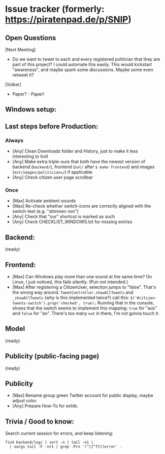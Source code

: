 # Issue tracker (formerly: https://piratenpad.de/p/SNIP)

## Open Questions

[Next Meeting]
- Do we want to tweet to each and every registered politician that they are part of this project?
  I could automate this easily.  This would kickstart "awareness", and maybe spark some discussions.
  Maybe some even retweet it?

[Volker]
- Paper? - Paper!

## Windows setup:

## Last steps before Production:

### Always

- [Any] Clean Downloads folder and History, just to make it less interesting to troll
- [Any] Make extra triple-sure that both have the newest version of backend (`backend/`),
        frontend (`out/` after `$ make frontend`) and images (`ext/images/politicians/`) if applicable
- [Any] Check citizen user page scrollbar

### Once

- [Max] Activate ambient sounds
- [Max] Re-check whether switch-icons are correctly aligned with the switch-text (e.g. "stimmen von")
- [Any] Check that "our" shortcut is marked as such
- [Any] Check CHECKLIST_WINDOWS.txt for missing entries

## Backend:

(ready)

## Frontend:

- [Max] Can Windows play more than one sound at the same time?
        On Linux, I just noticed, this fails silently. (Pun not intended.)
- [Max] After registering a CitizenUser, selection jumps to "false".
        That's the wrong way around.
        `TweetController.showAllTweets` and `_showAllTweets` (why is this implemented twice?) call this:
            `$('#citizen-tweets-switch').prop('checked', true);`
        Running that in the console, shows that the switch seems to
        implement this mapping: `true` for "aus" and `false` for "an".
        There's too many `not` in there, I'm not gonna touch it.

## Model

(ready)

## Publicity (public-facing page)

(ready)

## Publicity

- [Max] Rename group green Twitter account for public display, maybe adjust color.
- [Any] Prepare How-To for exhib.

## Trivia / Good to know:

Search current session for errors, and keep listening:

    find backend/log/ | sort -n | tail -n1 \
      | xargs tail -F -n+1 | grep -Prn '(^|[^Tt])error' -
